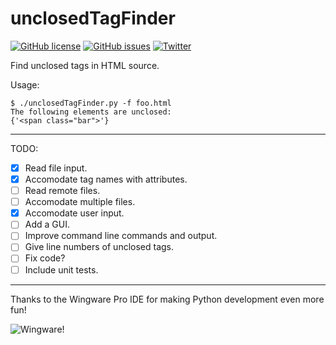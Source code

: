 # unclosedTagFinder
[![GitHub license](https://img.shields.io/badge/license-GPLv2-blue.svg)](https://raw.githubusercontent.com/ryanpcmcquen/unclosedTagFinder/master/LICENSE)
[![GitHub issues](https://img.shields.io/github/issues/ryanpcmcquen/unclosedTagFinder.svg)](https://github.com/ryanpcmcquen/unclosedTagFinder/issues)
[![Twitter](https://img.shields.io/twitter/url/https/github.com/ryanpcmcquen/unclosedTagFinder.svg?style=social)](https://twitter.com/intent/tweet?text=Wow%2C%20this%20is%20neat%3A%20https%3A%2F%2Fgithub.com%2Fryanpcmcquen%2FunclosedTagFinder&url=%5Bobject%20Object%5D)

Find unclosed tags in HTML source.

Usage:
```
$ ./unclosedTagFinder.py -f foo.html 
The following elements are unclosed:
{'<span class="bar">'}
```

---

TODO:

- [x] Read file input.
- [x] Accomodate tag names with attributes.
- [ ] Read remote files.
- [ ] Accomodate multiple files.
- [x] Accomodate user input.
- [ ] Add a GUI.
- [ ] Improve command line commands and output.
- [ ] Give line numbers of unclosed tags.
- [ ] Fix code?
- [ ] Include unit tests.

---

Thanks to the Wingware Pro IDE for making Python development even more fun!

![Wingware!](https://wingware.com/images/wingware-button-200x89.png)
